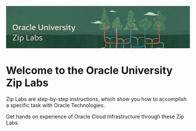 ![](images/ziplabs-title.png)
---
# Welcome to the Oracle University Zip Labs

Zip Labs are step-by-step instructions, which show you how to accomplish a specific task with Oracle Technologies.

Get hands on experience of Oracle Cloud Infrastructure through these Zip Labs.